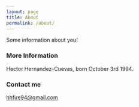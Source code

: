 ```yaml
---
layout: page
title: About
permalink: /about/
---
```


Some information about you!

### More Information

Hector Hernandez-Cuevas, born October 3rd 1994. 

### Contact me

hhfire94@gmail.com

